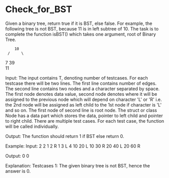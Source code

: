 # Check_for_BST

Given a binary tree, return true if it is BST, else false. 
For example, the following tree is not BST, because 11 is in left subtree of 10. 
The task is to complete the function isBST() which takes one argument, root of Binary Tree.

        10
     /     \
   7       39
     \
      11

Input:
The input contains T, denoting number of testcases. 
For each testcase there will be two lines. 
The first line contains number of edges. 
The second line contains two nodes and a character separated by space. 
The first node denotes data value, second node denotes where it will be assigned to the previous node which will depend on character 'L' or 'R' i.e. the 2nd node will be assigned as left child to the 1st node if character is 'L' and so on. 
The first node of second line is root node. 
The struct or class Node has a data part which stores the data, pointer to left child and pointer to right child. 
There are multiple test cases. 
For each test case, the function will be called individually.

Output:
The function should return 1 if BST else return 0.

Example:
Input:
2
2
1 2 R 1 3 L
4
10 20 L 10 30 R 20 40 L 20 60 R

Output:
0
0

Explanation:
Testcases 1: The given binary tree is not BST, hence the answer is 0.
